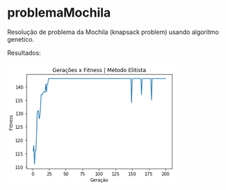 # problemaMochila
Resolução de problema da Mochila (knapsack problem) usando algoritmo genetico.

Resultados:

![](images/img1.png)
